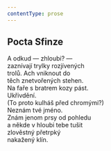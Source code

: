 ```yaml
---
contentType: prose
---
```


## Pocta Sfinze

A odkud — zhloubi? —  
zaznívají trylky rozjívených  
trolů. Ach vniknout do  
těch znetvořených stehen.  
Na faře s bratrem kozy pást.  
Ukřivdění.  
(To proto kulháš před chromými?)  
Neznám tvé jméno.  
Znám jenom prsy od pohledu  
a někde v hloubi tebe tušit  
zlověstný přetrpký  
nakažený klín.
